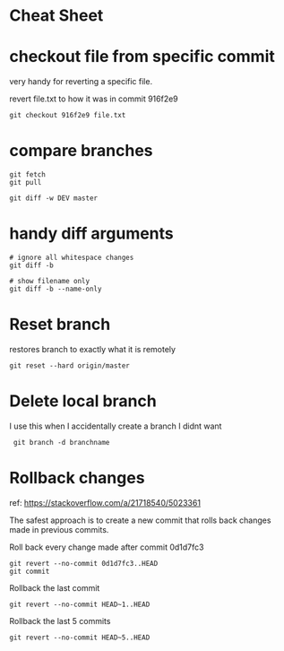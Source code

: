Cheat Sheet
===========

# checkout file from specific commit

very handy for reverting a specific file.

revert file.txt to how it was in commit 916f2e9
```
git checkout 916f2e9 file.txt
```

# compare branches

```
git fetch
git pull

git diff -w DEV master
```

# handy diff arguments

```
# ignore all whitespace changes
git diff -b

# show filename only
git diff -b --name-only
```

# Reset branch

restores branch to exactly what it is remotely

```
git reset --hard origin/master
```

# Delete local branch

I use this when I accidentally create a branch I didnt want

```
 git branch -d branchname
```

# Rollback changes

ref: https://stackoverflow.com/a/21718540/5023361

The safest approach is to create a new commit that rolls back changes made in previous commits.

Roll back every change made after commit 0d1d7fc3
```
git revert --no-commit 0d1d7fc3..HEAD
git commit
```

Rollback the last commit
```
git revert --no-commit HEAD~1..HEAD
```

Rollback the last 5 commits
```
git revert --no-commit HEAD~5..HEAD
```
